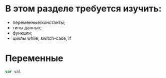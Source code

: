 # В этом разделе требуется изучить:

- переменные/константы;
- типы данных;
- функции;
- циклы while, switch-case, if

# Переменные

```go
var val
```
